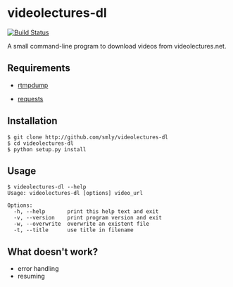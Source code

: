 # videolectures-dl

[![Build Status](https://api.travis-ci.org/smly/videolectures-dl.png?branch=master)](https://travis-ci.org/smly/videolectures-dl)

A small command-line program to download videos from videolectures.net.

## Requirements

* [rtmpdump][2]
* [requests][3]

  [1]: https://github.com/smly/videolectures-dl/tree/binary "videolectures-dl @ GitHub"
  [2]: http://rtmpdump.mplayerhq.hu/ "RTMPDump"
  [3]: https://pypi.python.org/pypi/requests "requests"

## Installation

    $ git clone http://github.com/smly/videolectures-dl
    $ cd videolectures-dl
    $ python setup.py install

## Usage

    $ videolectures-dl --help
    Usage: videolectures-dl [options] video_url
    
    Options:
      -h, --help       print this help text and exit
      -v, --version    print program version and exit
      -w, --overwrite  overwrite an existent file
      -t, --title      use title in filename

## What doesn't work?

* error handling
* resuming
